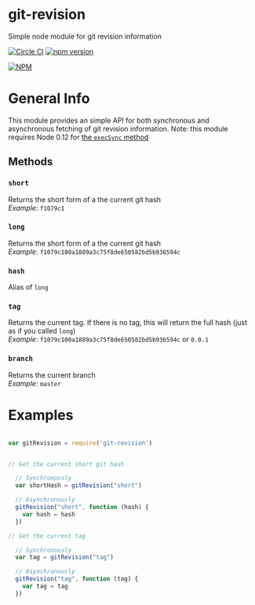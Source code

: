 # git-revision
Simple node module for git revision information

[![Circle CI](https://circleci.com/gh/daviesgeek/git-revision.svg?style=shield)](https://circleci.com/gh/daviesgeek/git-revision)
[![npm version](https://badge.fury.io/js/git-revision.svg)](https://badge.fury.io/js/git-revision)

[![NPM](https://nodei.co/npm/git-revision.png)](https://nodei.co/npm/git-revision/)

# General Info

This module provides an simple API for both synchronous and asynchronous fetching of git revision information. Note: this module requires Node 0.12 for [the `execSync` method](https://nodejs.org/api/child_process.html#child_process_child_process_execsync_command_options)

## Methods

### `short`
  Returns the short form of a the current git hash  
  _Example_: `f1079c1`
### `long`
  Returns the short form of a the current git hash  
  _Example_: `f1079c100a1889a3c75f8de650582bd5b936594c`
### `hash`
  Alias of `long`
### `tag`
  Returns the current tag. If there is no tag, this will return the full hash (just as if you called `long`)  
  _Example_: `f1079c100a1889a3c75f8de650582bd5b936594c` or `0.0.1`

### `branch`
  Returns the current branch  
  _Example_: `master`

# Examples

```js

var gitRevision = require('git-revision')


// Get the current short git hash

  // Synchronously
  var shortHash = gitRevision("short")

  // Asynchronously
  gitRevision("short", function (hash) {
    var hash = hash
  })

// Get the current tag

  // Synchronously
  var tag = gitRevision("tag")

  // Asynchronously
  gitRevision("tag", function (tag) {
    var tag = tag
  })

```